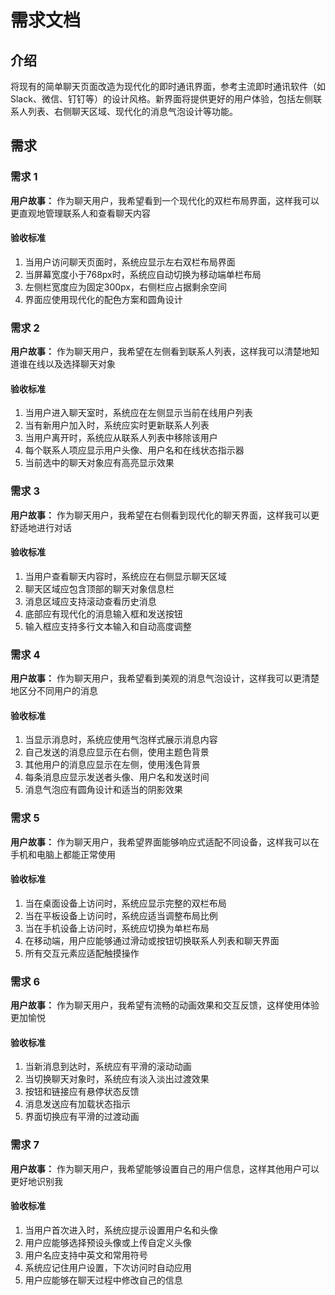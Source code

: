# 需求文档

## 介绍

将现有的简单聊天页面改造为现代化的即时通讯界面，参考主流即时通讯软件（如Slack、微信、钉钉等）的设计风格。新界面将提供更好的用户体验，包括左侧联系人列表、右侧聊天区域、现代化的消息气泡设计等功能。

## 需求

### 需求 1

**用户故事：** 作为聊天用户，我希望看到一个现代化的双栏布局界面，这样我可以更直观地管理联系人和查看聊天内容

#### 验收标准

1. 当用户访问聊天页面时，系统应显示左右双栏布局界面
2. 当屏幕宽度小于768px时，系统应自动切换为移动端单栏布局
3. 左侧栏宽度应为固定300px，右侧栏应占据剩余空间
4. 界面应使用现代化的配色方案和圆角设计

### 需求 2

**用户故事：** 作为聊天用户，我希望在左侧看到联系人列表，这样我可以清楚地知道谁在线以及选择聊天对象

#### 验收标准

1. 当用户进入聊天室时，系统应在左侧显示当前在线用户列表
2. 当有新用户加入时，系统应实时更新联系人列表
3. 当用户离开时，系统应从联系人列表中移除该用户
4. 每个联系人项应显示用户头像、用户名和在线状态指示器
5. 当前选中的聊天对象应有高亮显示效果

### 需求 3

**用户故事：** 作为聊天用户，我希望在右侧看到现代化的聊天界面，这样我可以更舒适地进行对话

#### 验收标准

1. 当用户查看聊天内容时，系统应在右侧显示聊天区域
2. 聊天区域应包含顶部的聊天对象信息栏
3. 消息区域应支持滚动查看历史消息
4. 底部应有现代化的消息输入框和发送按钮
5. 输入框应支持多行文本输入和自动高度调整

### 需求 4

**用户故事：** 作为聊天用户，我希望看到美观的消息气泡设计，这样我可以更清楚地区分不同用户的消息

#### 验收标准

1. 当显示消息时，系统应使用气泡样式展示消息内容
2. 自己发送的消息应显示在右侧，使用主题色背景
3. 其他用户的消息应显示在左侧，使用浅色背景
4. 每条消息应显示发送者头像、用户名和发送时间
5. 消息气泡应有圆角设计和适当的阴影效果

### 需求 5

**用户故事：** 作为聊天用户，我希望界面能够响应式适配不同设备，这样我可以在手机和电脑上都能正常使用

#### 验收标准

1. 当在桌面设备上访问时，系统应显示完整的双栏布局
2. 当在平板设备上访问时，系统应适当调整布局比例
3. 当在手机设备上访问时，系统应切换为单栏布局
4. 在移动端，用户应能够通过滑动或按钮切换联系人列表和聊天界面
5. 所有交互元素应适配触摸操作

### 需求 6

**用户故事：** 作为聊天用户，我希望有流畅的动画效果和交互反馈，这样使用体验更加愉悦

#### 验收标准

1. 当新消息到达时，系统应有平滑的滚动动画
2. 当切换聊天对象时，系统应有淡入淡出过渡效果
3. 按钮和链接应有悬停状态反馈
4. 消息发送应有加载状态指示
5. 界面切换应有平滑的过渡动画

### 需求 7

**用户故事：** 作为聊天用户，我希望能够设置自己的用户信息，这样其他用户可以更好地识别我

#### 验收标准

1. 当用户首次进入时，系统应提示设置用户名和头像
2. 用户应能够选择预设头像或上传自定义头像
3. 用户名应支持中英文和常用符号
4. 系统应记住用户设置，下次访问时自动应用
5. 用户应能够在聊天过程中修改自己的信息